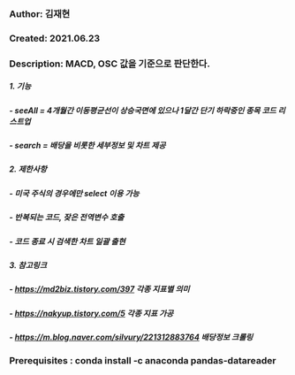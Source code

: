 ###    Author: 김재현                           
###    Created: 2021.06.23
###    Description: MACD, OSC 값을 기준으로 판단한다.
##### 1. 기능
##### - seeAll = 4개월간 이동평균선이 상승국면에 있으나 1달간 단기 하락중인 종목 코드 리스트업
##### - search = 배당을 비롯한 세부정보 및 차트 제공 
##### 
##### 2. 제한사항
##### - 미국 주식의 경우에만 select 이용 가능
##### - 반복되는 코드, 잦은 전역변수 호출
##### - 코드 종료 시 검색한 차트 일괄 출현
##### 
##### 3. 참고링크
##### - https://md2biz.tistory.com/397 각종 지표별 의미
##### - https://nakyup.tistory.com/5 각종 지표 가공
##### - https://m.blog.naver.com/silvury/221312883764 배당정보 크롤링
       
###    Prerequisites : conda install -c anaconda pandas-datareader  
